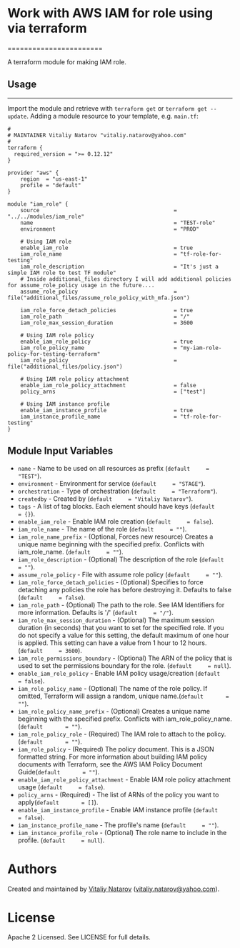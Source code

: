 # Work with AWS IAM for role using via terraform
=======================

A terraform module for making IAM role.

## Usage
--------

Import the module and retrieve with ```terraform get``` or ```terraform get --update```. Adding a module resource to your template, e.g. `main.tf`:

```
#
# MAINTAINER Vitaliy Natarov "vitaliy.natarov@yahoo.com"
#
terraform {
  required_version = ">= 0.12.12"
}

provider "aws" {
    region  = "us-east-1"
    profile = "default"
}

module "iam_role" {
    source                                          = "../../modules/iam_role"
    name                                            = "TEST-role"
    environment                                     = "PROD"

    # Using IAM role
    enable_iam_role                                 = true
    iam_role_name                                   = "tf-role-for-testing"
    iam_role_description                            = "It's just a simple IAM role to test TF module"
    # Inside additional_files directory I will add additional policies for assume_role_policy usage in the future....
    assume_role_policy                              = file("additional_files/assume_role_policy_with_mfa.json")

    iam_role_force_detach_policies                  = true
    iam_role_path                                   = "/"
    iam_role_max_session_duration                   = 3600

    # Using IAM role policy
    enable_iam_role_policy                          = true
    iam_role_policy_name                            = "my-iam-role-policy-for-testing-terraform"
    iam_role_policy                                 = file("additional_files/policy.json")

    # Using IAM role policy attachment
    enable_iam_role_policy_attachment               = false
    policy_arns                                     = ["test"]

    # Using IAM instance profile
    enable_iam_instance_profile                     = true
    iam_instance_profile_name                       = "tf-role-for-testing"
}

```

Module Input Variables
----------------------

- `name` - Name to be used on all resources as prefix (`default     = "TEST"`).
- `environment` - Environment for service (`default     = "STAGE"`).
- `orchestration` - Type of orchestration (`default     = "Terraform"`).
- `createdby` - Created by (`default     = "Vitaliy Natarov"`).
- `tags` - A list of tag blocks. Each element should have keys (`default     = {}`).
- `enable_iam_role` - Enable IAM role creation (`default     = false`).
- `iam_role_name` - The name of the role (`default     = ""`).
- `iam_role_name_prefix` - (Optional, Forces new resource) Creates a unique name beginning with the specified prefix. Conflicts with iam_role_name. (`default     = ""`).
- `iam_role_description` - (Optional) The description of the role (`default       = ""`).
- `assume_role_policy` - File with assume role policy (`default     = ""`).
- `iam_role_force_detach_policies` - (Optional) Specifies to force detaching any policies the role has before destroying it. Defaults to false (`default     = false`).
- `iam_role_path` - (Optional) The path to the role. See IAM Identifiers for more information. Defaults is '/' (`default     = "/"`).
- `iam_role_max_session_duration` - (Optional) The maximum session duration (in seconds) that you want to set for the specified role. If you do not specify a value for this setting, the default maximum of one hour is applied. This setting can have a value from 1 hour to 12 hours. (`default     = 3600`).
- `iam_role_permissions_boundary` - (Optional) The ARN of the policy that is used to set the permissions boundary for the role. (`default     = null`).
- `enable_iam_role_policy` - Enable IAM policy usage/creation (`default     = false`).
- `iam_role_policy_name` - (Optional) The name of the role policy. If omitted, Terraform will assign a random, unique name.(`default       = ""`).
- `iam_role_policy_name_prefix` - (Optional) Creates a unique name beginning with the specified prefix. Conflicts with iam_role_policy_name.(`default       = ""`).
- `iam_role_policy_role` - (Required) The IAM role to attach to the policy.(`default       = ""`).
- `iam_role_policy` - (Required) The policy document. This is a JSON formatted string. For more information about building IAM policy documents with Terraform, see the AWS IAM Policy Document Guide(`default       = ""`).
- `enable_iam_role_policy_attachment` - Enable IAM role policy attachment usage (`default     = false`).
- `policy_arns` - (Required) - The list of ARNs of the policy you want to apply(`default       = []`).
- `enable_iam_instance_profile` - Enable IAM instance profile (`default     = false`).
- `iam_instance_profile_name` - The profile's name (`default     = ""`).
- `iam_instance_profile_role` - (Optional) The role name to include in the profile. (`default     = null`).


Authors
=======

Created and maintained by [Vitaliy Natarov](https://github.com/SebastianUA)
(vitaliy.natarov@yahoo.com).

License
=======

Apache 2 Licensed. See LICENSE for full details.
